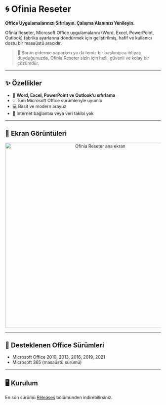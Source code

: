 # 🌀 Ofinia Reseter

**Office Uygulamalarınızı Sıfırlayın. Çalışma Alanınızı Yenileyin.**

Ofinia Reseter, Microsoft Office uygulamalarını (Word, Excel, PowerPoint, Outlook) fabrika ayarlarına döndürmek için geliştirilmiş, hafif ve kullanıcı dostu bir masaüstü aracıdır.

> 🧽 Sorun giderme yaparken ya da temiz bir başlangıca ihtiyaç duyduğunuzda, Ofinia Reseter sizin için hızlı, güvenli ve kolay bir çözümdür.

---

## ✨ Özellikler

- 🔄 **Word, Excel, PowerPoint ve Outlook’u sıfırlama**
- 💡 Tüm Microsoft Office sürümleriyle uyumlu
- 💻 Basit ve modern arayüz
- 🚫 İnternet bağlantısı veya veri takibi yok

---

## 📸 Ekran Görüntüleri

<!-- Görselleri buraya ekleyebilirsiniz -->
<p align="center">
  <img src="screenshots/main_ui.png" width="600" alt="Ofinia Reseter ana ekran" />
</p>

---

## 🧩 Desteklenen Office Sürümleri

- Microsoft Office 2010, 2013, 2016, 2019, 2021  
- Microsoft 365 (masaüstü sürümü)

---

## 🖥️ Kurulum

En son sürümü [Releases](https://github.com/kullaniciadiniz/ofinia-reseter/releases) bölümünden indirebilirsiniz.

